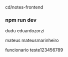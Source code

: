 

cd/notes-frontend

### npm run dev ### 


dudu
eduardozorzi

mateus
mateusmarinheiro

funcionario
teste123456789